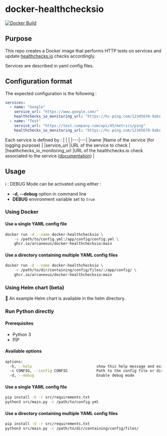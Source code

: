 # docker-healthchecksio

[![Docker Build](https://github.com/Arcanexus/docker-healthchecksio/actions/workflows/docker-publish.yml/badge.svg)](https://github.com/Arcanexus/docker-healthchecksio/actions/workflows/docker-publish.yml)

## Purpose

This repo creates a Docker image that performs HTTP tests on services and update [healthchecks.io](https://healthchecks.io) checks accordingly.

Services are described in yaml config files.

## Configuration format
The expected configuration is the following :
```yaml
services:
  - name: "Google"
    service_url: "https://www.google.com/"
    healthchecks_io_monitoring_url: "https://hc-ping.com/12345678-9abc-defg-hijk-lmnopqrstuv"
  - name: "Test"
    service_url: "https://test.company.com/api/45/metrics/ping"
    healthchecks_io_monitoring_url: "https://hc-ping.com/12345678-9abc-defg-hijk-zzzzzzzzzzz"

```
Each service is defined by :
|   |   |
|---|---|
|name                             |Name of the service (for logging purpose)                    |
|service_url                      |URL of the service to check                                  |
|healthchecks_io_monitoring_url   |URL of the healthchecks.io check associated to the service ([documentation](https://healthchecks.io/docs/http_api/#success-uuid))  |

## Usage

:information_source: : DEBUG Mode can be activated using either :
- **-d, --debug** option in command line
- **DEBUG** environment variable set to `true`

### Using Docker
#### Use a single YAML config file
```bash
docker run -d --name docker-healthchecksio \
    -v /path/to/config.yml:/app/config/config.yml \
    ghcr.io/arcanexus/docker-healthchecksio:main
```

#### Use a directory containing multiple YAML config files
```bash
docker run -d --name docker-healthchecksio \
    -v /path/to/dir/containing/config/files/:/app/config/ \
    ghcr.io/arcanexus/docker-healthchecksio:main
```

### Using Helm chart (beta)
:construction: An example Helm chart is available in the helm directory. 

### Run Python directly

#### Prerequisites
- Python 3
- PIP

#### Available options
```bash
options:
  -h, --help                             show this help message and exit
  -c CONFIG, --config CONFIG             Path to the config file or directory
  -d, --debug                            Enable debug mode
```

#### Use a single YAML config file

```bash
pip install -U -r src/requirements.txt
python3 src/main.py -c /path/to/config.yml
```

#### Use a directory containing multiple YAML config files

```bash
pip install -U -r src/requirements.txt
python3 src/main.py -c /path/to/dir/containing/config/files/
```
